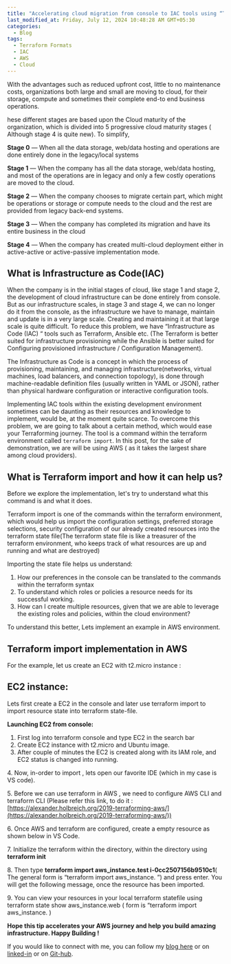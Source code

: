 ```yaml
---
title: "Accelerating cloud migration from console to IAC tools using “Terraform Import”"
last_modified_at: Friday, July 12, 2024 10:48:28 AM GMT+05:30
categories:
  - Blog
tags:
  - Terraform Formats
  - IAC
  - AWS
  - Cloud
---
```


With the advantages such as reduced upfront cost, little to no maintenance costs, organizations both large and small are moving to cloud, for their storage, compute and sometimes their complete end-to end business operations.

hese different stages are based upon the Cloud maturity of the organization, which is divided into 5 progressive cloud maturity stages ( Although stage 4 is quite new). To simplify,

**Stage 0** — When all the data storage, web/data hosting and operations are done entirely done in the legacy/local systems

**Stage 1** — When the company has all the data storage, web/data hosting, and most of the operations are in legacy and only a few costly operations are moved to the cloud.

**Stage 2** — When the company chooses to migrate certain part, which might be operations or storage or compute needs to the cloud and the rest are provided from legacy back-end systems.

**Stage 3** — When the company has completed its migration and have its entire business in the cloud

**Stage 4** — When the company has created multi-cloud deployment either in active-active or active-passive implementation mode.

## What is Infrastructure as Code(IAC)

When the company is in the initial stages of cloud, like stage 1 and stage 2, the development of cloud infrastructure can be done entirely from console. But as our infrastructure scales, in stage 3 and stage 4, we can no longer do it from the console, as the infrastructure we have to manage, maintain and update is in a very large scale. Creating and maintaining it at that large scale is quite difficult. To reduce this problem, we have “Infrastructure as Code (IAC) “ tools such as Terraform, Ansible etc. (The Terraform is better suited for infrastructure provisioning while the Ansible is better suited for Configuring provisioned infrastructure / Configuration Management).

The Infrastructure as Code is a concept in which the process of provisioning, maintaining, and managing infrastructure(networks, virtual machines, load balancers, and connection topology), is done through machine-readable definition files (usually written in YAML or JSON), rather than physical hardware configuration or interactive configuration tools.

Implementing IAC tools within the existing development environment sometimes can be daunting as their resources and knowledge to implement, would be, at the moment quite scarce. To overcome this problem, we are going to talk about a certain method, which would ease your Terraforming journey. The tool is a command within the terraform environment called `terraform import`. In this post, for the sake of demonstration, we are will be using AWS ( as it takes the largest share among cloud providers).

## What is Terraform import and how it can help us?


Before we explore the implementation, let's try to understand what this command is and what it does.

Terraform import is one of the commands within the terraform environment, which would help us import the configuration settings, preferred storage selections, security configuration of our already created resources into the terraform state file(The terraform state file is like a treasurer of the terraform environment, who keeps track of what resources are up and running and what are destroyed)

Importing the state file helps us understand:

1.  How our preferences in the console can be translated to the commands within the terraform syntax
2.  To understand which roles or policies a resource needs for its successful working.
3.  How can I create multiple resources, given that we are able to leverage the existing roles and policies, within the cloud environment?

To understand this better, Lets implement an example in AWS environment.

## Terraform import implementation in AWS


For the example, let us create an EC2 with t2.micro instance :

## EC2 instance:


Lets first create a EC2 in the console and later use terraform import to import resource state into terraform state-file.

**Launching EC2 from console:**

1.  First log into terraform console and type EC2 in the search bar
2.  Create EC2 instance with t2.micro and Ubuntu image.
3.  After couple of minutes the EC2 is created along with its IAM role, and EC2 status is changed into running.

4\. Now, in-order to import , lets open our favorite IDE (which in my case is VS code).

5\. Before we can use terraform in AWS , we need to configure AWS CLI and terraform CLI (Please refer this link, to do it : [https://alexander.holbreich.org/2019-terraforming-aws/](https://alexander.holbreich.org/2019-terraforming-aws/))

6\. Once AWS and terraform are configured, create a empty resource as shown below in VS Code.

7\. Initialize the terraform within the directory, within the directory using **terraform init**

8\. Then type **terraform import aws\_instance.test i-0cc2507156b9510c1**( The general form is “terraform import aws\_instance.<name of the resource in terraform file> <ID of EC2 in AWS>”) and press enter. You will get the following message, once the resource has been imported.

9\. You can view your resources in your local terraform statefile using terraform state show aws\_instance.web ( form is “terraform import aws\_instance.<name of the resource in terraform file> <ID of EC2 in AWS>)

**Hope this tip accelerates your AWS journey and help you build amazing infrastructure. Happy Building !**

If you would like to connect with me, you can follow my [blog here](https://medium.com/@krishnaduttpanchagnula) or on [linked-in](https://www.linkedin.com/in/krishnadutt/) or on [Git-hub](https://github.com/krishnaduttPanchagnula).